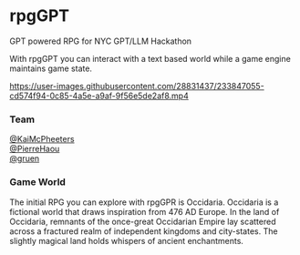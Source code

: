 # rpgGPT
GPT powered RPG for NYC GPT/LLM Hackathon <br>

With rpgGPT you can interact with a text based world while a game engine maintains game state. 

https://user-images.githubusercontent.com/28831437/233847055-cd574f94-0c85-4a5e-a9af-9f56e5de2af8.mp4

### Team
[@KaiMcPheeters](https://twitter.com/KaiMcPheeters) <br>
[@PierreHaou](https://twitter.com/PierreHaou) <br>
[@gruen](https://michaelgruen.com/) <br>

###  Game World
The initial RPG you can explore with rpgGPR is Occidaria. Occidaria is a fictional world that draws inspiration from 476 AD Europe. In the land of Occidaria, remnants of the once-great Occidarian Empire lay scattered across a fractured realm of independent kingdoms and city-states. The slightly magical land holds whispers of ancient enchantments.

